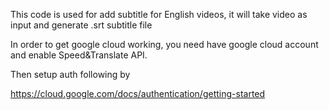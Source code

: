 This code is used for  add subtitle for English videos, it will take video as input and generate .srt subtitle file

In order to get google cloud working, you need have google cloud account and enable Speed&Translate API.

Then setup auth following by

https://cloud.google.com/docs/authentication/getting-started

